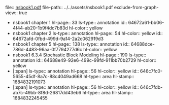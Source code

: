 file:: [nsbook1.pdf](../../assets/book1.pdf)
file-path:: ../../assets/nsbook1.pdf
exclude-from-graph-view:: true

- nsbook1 chapter 1
  hl-page:: 33
  ls-type:: annotation
  id:: 64672a61-bb06-4f44-ab20-1b9f4dc7b83d
  hl-color:: yellow
- nsbook1 chapter 2
  ls-type:: annotation
  hl-page:: 54
  hl-color:: yellow
  id:: 64672afd-0fbd-499d-9a14-2a2c062919d3
- nsbook1 chapter 5
  hl-page:: 138
  ls-type:: annotation
  id:: 64688dce-786d-4483-96aa-0f7794277d6c
  hl-color:: yellow
- nsbook1 6.3.4 Stochastic Block Modeling
  hl-page:: 190
  ls-type:: annotation
  id:: 64688e49-92e6-499c-99fd-911bb70b2729
  hl-color:: yellow
- [:span]
  ls-type:: annotation
  hl-page:: 56
  hl-color:: yellow
  id:: 646c7fc0-5655-45df-8a7c-88c4049ad668
  hl-type:: area
  hl-stamp:: 1684832191073
- [:span]
  ls-type:: annotation
  hl-page:: 56
  hl-color:: yellow
  id:: 646c7fdb-ab7c-49bb-8f8d-26817dd43eb6
  hl-type:: area
  hl-stamp:: 1684832245455